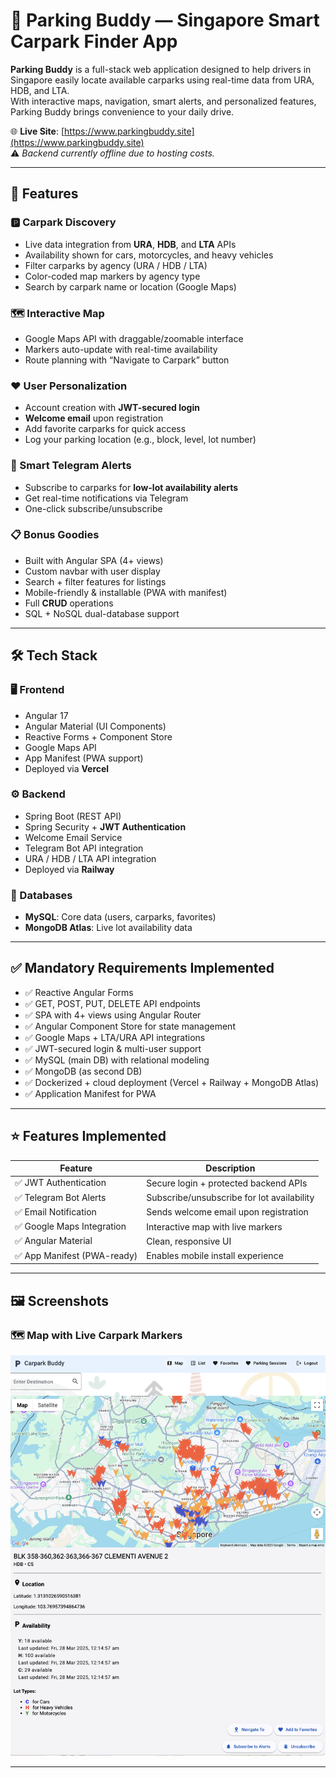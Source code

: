 # 🚗 Parking Buddy — Singapore Smart Carpark Finder App

**Parking Buddy** is a full-stack web application designed to help drivers in Singapore easily locate available carparks using real-time data from URA, HDB, and LTA.  
With interactive maps, navigation, smart alerts, and personalized features, Parking Buddy brings convenience to your daily drive.

🌐 **Live Site**: [https://www.parkingbuddy.site](https://www.parkingbuddy.site)  
⚠️ *Backend currently offline due to hosting costs.*

---

## 🔑 Features

### 🅿️ Carpark Discovery
- Live data integration from **URA**, **HDB**, and **LTA** APIs
- Availability shown for cars, motorcycles, and heavy vehicles
- Filter carparks by agency (URA / HDB / LTA)
- Color-coded map markers by agency type
- Search by carpark name or location (Google Maps)

### 🗺️ Interactive Map
- Google Maps API with draggable/zoomable interface
- Markers auto-update with real-time availability
- Route planning with “Navigate to Carpark” button

### ❤️ User Personalization
- Account creation with **JWT-secured login**
- **Welcome email** upon registration
- Add favorite carparks for quick access
- Log your parking location (e.g., block, level, lot number)

### 🔔 Smart Telegram Alerts
- Subscribe to carparks for **low-lot availability alerts**
- Get real-time notifications via Telegram
- One-click subscribe/unsubscribe

### 📋 Bonus Goodies
- Built with Angular SPA (4+ views)
- Custom navbar with user display
- Search + filter features for listings
- Mobile-friendly & installable (PWA with manifest)
- Full **CRUD** operations
- SQL + NoSQL dual-database support

---

## 🛠️ Tech Stack

### 🖥 Frontend
- Angular 17
- Angular Material (UI Components)
- Reactive Forms + Component Store
- Google Maps API
- App Manifest (PWA support)
- Deployed via **Vercel**

### ⚙️ Backend
- Spring Boot (REST API)
- Spring Security + **JWT Authentication**
- Welcome Email Service
- Telegram Bot API integration
- URA / HDB / LTA API integration
- Deployed via **Railway**

### 💾 Databases
- **MySQL**: Core data (users, carparks, favorites)
- **MongoDB Atlas**: Live lot availability data

---

## ✅ Mandatory Requirements Implemented

- ✅ Reactive Angular Forms
- ✅ GET, POST, PUT, DELETE API endpoints
- ✅ SPA with 4+ views using Angular Router
- ✅ Angular Component Store for state management
- ✅ Google Maps + LTA/URA API integrations
- ✅ JWT-secured login & multi-user support
- ✅ MySQL (main DB) with relational modeling
- ✅ MongoDB (as second DB)
- ✅ Dockerized + cloud deployment (Vercel + Railway + MongoDB Atlas)
- ✅ Application Manifest for PWA

---

## ⭐ Features Implemented

| Feature                           | Description                                      |
|-----------------------------------|--------------------------------------------------|
| ✅ JWT Authentication             | Secure login + protected backend APIs            |
| ✅ Telegram Bot Alerts            | Subscribe/unsubscribe for lot availability       |
| ✅ Email Notification             | Sends welcome email upon registration            |
| ✅ Google Maps Integration        | Interactive map with live markers                |
| ✅ Angular Material               | Clean, responsive UI                             |
| ✅ App Manifest (PWA-ready)       | Enables mobile install experience                |

---

## 🖼️ Screenshots

### 🗺️ Map with Live Carpark Markers
![Map with Markers](image.png)

---
